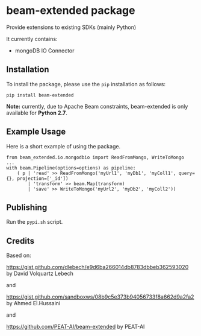# beam-extended package

Provide extensions to existing SDKs (mainly Python)

It currently contains:
- mongoDB IO Connector

## Installation

To install the package, please use the `pip` installation as follows:

    pip install beam-extended
    
**Note:** currently, due to Apache Beam constraints, beam-extended is only available for **Python 2.7**.

## Example Usage

Here is a short example of using the package.

    from beam_extended.io.mongodbio import ReadFromMongo, WriteToMongo
    ...
    with beam.Pipeline(options=options) as pipeline:
        ( p | 'read' >> ReadFromMongo('myUrl1', 'myDb1', 'myColl1', query={}, projection=['_id'])
            | 'transform' >> beam.Map(transform)
            | 'save' >> WriteToMongo('myUrl2', 'myDb2', 'myColl2'))


## Publishing

Run the `pypi.sh` script.

## Credits

Based on:

https://gist.github.com/dlebech/e9d6ba266014db8783dbbeb362593020 by David Volquartz Lebech

and

https://gist.github.com/sandboxws/08b9c5e373b94056733f8a662d9a2fa2 by Ahmed El.Hussaini

and

https://github.com/PEAT-AI/beam-extended by PEAT-AI
